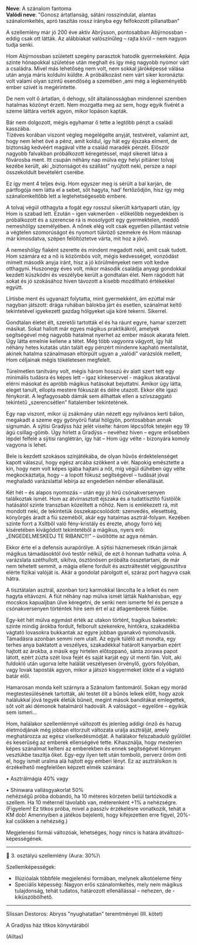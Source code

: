 **Neve**: A szánalom fantoma\
**Valódi neve**: "Gonosz ártatlanság, sátáni rosszindulat, alantas szánalomkeltés, apró taszítás rossz irányba egy felfokozott pillanatban"

A szellemlény már jó 200 éve aktív Abrÿsson, pontosabban Abÿrnossban - eddig csak ott látták. Az alábbiakat valószínűleg – rajta kívül – nem nagyon tudja senki.

Hom Abÿrnossban született szegény parasztok hatodik gyermekeként. Apja szinte hónapokkal születése után meghalt és így még nagyobb nyomor várt a családra. Mivel más lehetőség nem volt, nem sokkal járóképessé válása után anyja máris koldulni küldte. A próbálkozást nem várt siker koronázta: volt valami olyan szintű esendőség a szemében ,ami még a legkeményebb ember szívét is megérintette.

De nem volt ő ártatlan, ó dehogy, sőt általánosságban mindennel szemben hatalmas közönyt érzett. Nem mozgatta meg az sem, hogy egyik fivérét a szeme láttára verték agyon, mikor lopáson kapták.

Bár nem dolgozott, mégis egyhamar ő tette a legtöbb pénzt a családi kasszába.  
Tízéves korában viszont végleg megelégelte anyját, testvéreit, valamint azt, hogy nem lehet övé a pénz, amit koldul, így hát egy éjszaka elment, de biztonság kedvéért magával vitte a család maradék pénzét. Először nagyobb falvakban próbálkozott kéregetéssel, majd sikereit látva a fővárosba ment. Itt csupán néhány nap múlva egy helyi pitiáner tolvaj kezébe került, aki „biztonságot és szállást” nyújtott neki, persze a napi összekoldult bevételért cserébe.

Ez így ment 4 teljes évig. Hom egyszer meg is sérült a bal karján, de pártfogója nem látta el a sebet, sőt hagyta, had’ fertőződjön, hisz így még szánalomkeltőbb lett a legtehetségesebb embere.  

A tolvaj végül otthagyta a fogát egy rosszul sikerült kártyaparti után, így Hom is szabad lett. Ezután – igen vakmerően - előkelőbb negyedekben is próbálkozott és a szerencse rá is mosolygott egy gyermektelen, meddő nemeshölgy személyében. A nőnek elég volt csak egyetlen pillantást vetnie a végtelen szomorúságot és nyomort tükröző szemekre és Hom másnap már kimosdatva, szépen felöltöztetve várta, mit hoz a jövő.

A nemeshölgy fiaként szerette és mindent megadott neki, amit csak tudott. Hom számára ez a nő is közömbös volt, mégis kedvességet, vonzódást mímelt második anyja iránt, hisz a jó körülményeket nem volt kedve otthagyni. Huszonegy éves volt, mikor második családja anyagi gondokkal kezdett küszködni és veszélybe került a gondtalan élet. Nem rágódott hát sokat és jó szokásához híven távozott a kisebb mozdítható értékekkel együtt.

Lîrtisbe ment és ugyanazt folytatta, mint gyermekként, ám ezúttal már nagyban játszott: drága ruhában bálokba járt és esetlen, szánalmat keltő tekintetével igyekezett gazdag hölgyeket ujja köré tekerni. Sikerrel.

Gondtalan életet élt, szeretői tartották el és ha ráunt egyre, hamar szerzett másikat. Sokat hallott már egyes mágikus praktikákról, amelyek segítségével még nagyobb hatalmat nyerhet az ember mások akarata felett. Úgy látta emelnie kellene a tétet. Még több vagyonra vágyott, így hát néhány hetes kutatás után talált egy pénzért mindenre kapható mentalistát, akinek hatalma szánalmasan eltörpült ugyan a „valódi” varázslók mellett, Hom céljainak mégis tökéletesen megfelelt.

Türelmetlen tanítvány volt, mégis három hosszú év alatt szert tett egy minimális tudásra és képes lett – igaz kínkeservvel - mágikus akaratával elérni másokat és apróbb mágikus hatásokat bejuttatni. Amikor úgy látta, eleget tanult, ellopta mestere fókuszát és délre utazott. Ekkor élte igazi fénykorát. A legfagyosabb dámák sem állhattak ellen a szívszaggató tekintetű „szerencsétlen” fiatalember tekintetének.

Egy nap viszont, mikor új zsákmány után nézett egy nyilvános kerti bálon, megakadt a szeme egy gyönyörű fiatal hölgyön, pontosabban annak signumán. A sÿtisi Gradÿss ház jelét viselte: három lépcsőfok tetején egy 19 ágú csillag-gömb. Úgy hírlett a Gradÿss – nevéhez híven – egyre erősebben lépdel felfelé a sÿtisi ranglétrán, így hát – Hom úgy vélte - bizonyára komoly vagyona is lehet.

Bele is kezdett szokásos színjátékába, de olyan hűvös érdektelenséget kapott válaszul, hogy egész arcába szökkent a vér. Napokig emésztette a kín, hogy nem volt képes igába hajtani a nőt, míg végül dühében úgy vélte megkockáztatja, hogy – a lopott fókusz segítségével – tudását jóval meghaladó varázslattal lebírja az engedetlen némber ellenállását.

Két hét – és alapos nyomozás – után egy jó hírű csónakversenyen találkoztak ismét. Hom az átvirrasztott éjszaka és a tudattisztító füstölők hatásától szinte transzban közelített a nőhöz. Nem is emlékezett rá, mit mondott neki, de tekintetük összekapcsolódott: szenvedés, elesettség, könyörgés áradt a fiú szeméből, akár egy hatalmas asztrál-folyam. Kezében szinte forrt a Xsîtből való fény-kristály és érezte, ahogy forró kéj kíséretében kivágódott tekintetéből a mágikus, nyers erő: „ENGEDELMESKEDJ TE RIBANC!!!” – üvöltötte az agya némán.

Ekkor érte el a defensis aurapörölye. A sÿtisi háznemesek ritkán járnak mágikus támadásoktól óvó testőr nélkül, de ezt ő honnan tudhatta volna. A varázslata széthullott, sikítva, ösztönösen próbálta összetartani, de már nem tehetett semmit, a mágia ellene fordult és asztráltestét végigpusztítva elérte fizikai valóját is. Akár a gondolat párolgott el, száraz port hagyva csak hátra.

A tisztátalan asztrál, azonban torz karmokkal láncolta le a lelket és nem hagyta eltávozni. A fiút néhány nap múlva ismét látták Nakhanisban, egy mocskos kapualjban ülve kéregetni, de senki nem ismerte fel és persze a csónakversenyen történtek híre sem ért el az átlagemberek fülébe.

Egy-két hét múlva egymást érték az utakon történt, tragikus balesetek: szinte mindig árokba fordult, felborult szekerekre, hintókra, szakadékba vágtató lovasokra bukkantak az egyre jobban gyanakvó nyomolvasók. Támadásra azonban semmi nem utalt. Az egyik túlélő azt mondta, egy terhes anya baktatott a veszélyes, szakadékkal határolt kanyarban ezért hajtott az árokba, a másik egy hirtelen előtoppanó, sánta zorawa papot látott, ezért zúzta szét lova fejét és saját karját egy út menti fán. Volt, aki fuldokló után ugorva lelte halálát veszélyesen örvénylő, gyors folyóban, vagy lovak taposták agyon, mikor a játszó kisgyermeket lökte el a vágtató batár elől.

Hamarosan monda kelt szárnyra a Szánalom fantomáról. Sokan egy morád megtestesülésének tartották, aki testet ölt a bűnös lelkek előtt, hogy azok halálukkal jóvá tegyék életük bűneit, megint mások banditákat emlegettek, sőt volt aki démonok hatalmáról hadovált. A valóságot – egyelőre – egyikük sem ismeri...

Hom, halálakor szellemlénnyé változott és jelenleg addigi önző és hazug életmódjának még jobban eltorzult változata uralja asztrálját, amely meghatározza az egész viselkedésmódját. A halálakor felszabaduló gyűlölet és keserűség az emberek ellenségévé tette. Kihasználja, hogy mesterien képes szánalmat kelteni az emberekben és ennek segítségével könnyen vesztükbe taszítja őket. Egy-egy ilyen tett után tomboló, perverz öröm önti el, hogy ismét uralma alá hajtott egy emberi lényt. Ez az asztrálsíkon is érzékelhető megfelelően képzett elmék számára:

• Asztrálmágia 40% vagy

• Shinwara vallásgyakorlat 50%  
nehézségű próba dobandó, ha 10 méteres körzeten belül tartózkodik a szellem. Ha 10 méternél távolabb van, méterenként +1% a nehézségre. (Figyelem! Ez titkos próba, mivel a passzív érzékelésre vonatkozik, tehát a KM dob! Amennyiben a játékos bejelenti, hogy kifejezetten erre figyel, 20%-kal csökken a nehézség.)

Megjelenési formái változóak, lehetséges, hogy nincs is határa átváltozó-képességének.



---

👻 3. osztályú szellemlény (Aura: 30%)\


Szellemképességek:
- Illúzióalak többféle megjelenési formában, melynek alkotóeleme fény
- Speciális képesség: Nagyon erős szánalomkeltés, mely nem mágikus tulajdonság, tehát tudatos, határozott ellenállással – nehezen, de - kiküszöbölhető.

---

Slissan Destoros: Abryss "nyughatatlan" teremtményei (III. kötet)

A Gradÿss ház titkos könyvtárából

(Ailtas)
